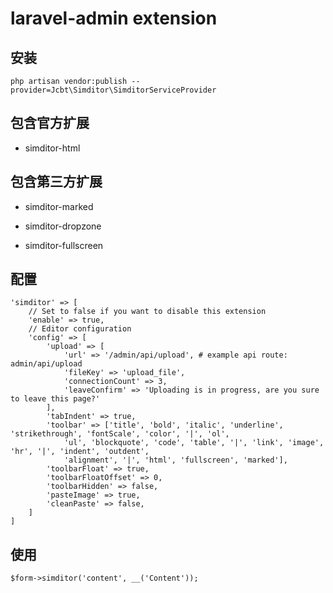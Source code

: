 laravel-admin extension
======

## 安装
```
php artisan vendor:publish --provider=Jcbt\Simditor\SimditorServiceProvider
```

## 包含官方扩展

- simditor-html


## 包含第三方扩展

- simditor-marked

- simditor-dropzone

- simditor-fullscreen


## 配置
```
'simditor' => [
    // Set to false if you want to disable this extension
    'enable' => true,
    // Editor configuration
    'config' => [
        'upload' => [
            'url' => '/admin/api/upload', # example api route: admin/api/upload
            'fileKey' => 'upload_file',
            'connectionCount' => 3,
            'leaveConfirm' => 'Uploading is in progress, are you sure to leave this page?'
        ],
        'tabIndent' => true,
        'toolbar' => ['title', 'bold', 'italic', 'underline', 'strikethrough', 'fontScale', 'color', '|', 'ol',
            'ul', 'blockquote', 'code', 'table', '|', 'link', 'image', 'hr', '|', 'indent', 'outdent',
            'alignment', '|', 'html', 'fullscreen', 'marked'],
        'toolbarFloat' => true,
        'toolbarFloatOffset' => 0,
        'toolbarHidden' => false,
        'pasteImage' => true,
        'cleanPaste' => false,
    ]
]
```

## 使用

```
$form->simditor('content', __('Content'));
```
